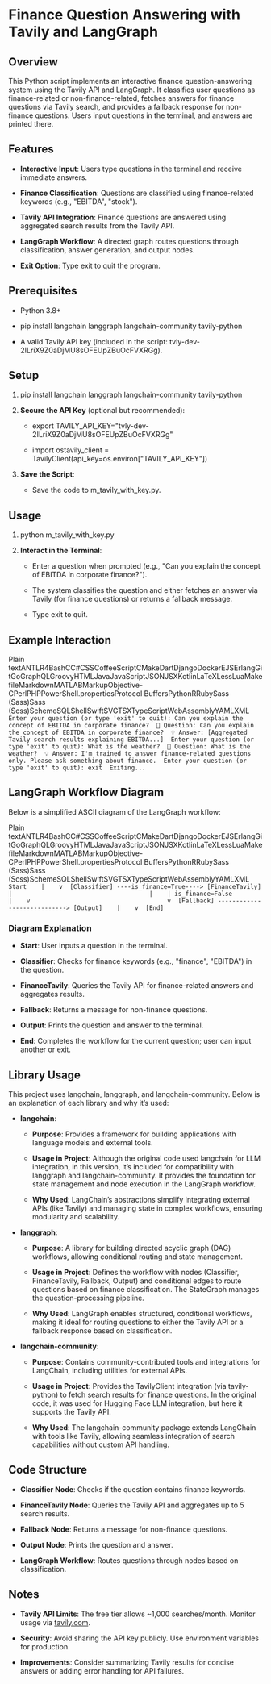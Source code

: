 Finance Question Answering with Tavily and LangGraph
====================================================

Overview
--------

This Python script implements an interactive finance question-answering system using the Tavily API and LangGraph. It classifies user questions as finance-related or non-finance-related, fetches answers for finance questions via Tavily search, and provides a fallback response for non-finance questions. Users input questions in the terminal, and answers are printed there.

Features
--------

*   **Interactive Input**: Users type questions in the terminal and receive immediate answers.
    
*   **Finance Classification**: Questions are classified using finance-related keywords (e.g., "EBITDA", "stock").
    
*   **Tavily API Integration**: Finance questions are answered using aggregated search results from the Tavily API.
    
*   **LangGraph Workflow**: A directed graph routes questions through classification, answer generation, and output nodes.
    
*   **Exit Option**: Type exit to quit the program.
    

Prerequisites
-------------

*   Python 3.8+
    
*   pip install langchain langgraph langchain-community tavily-python
    
*   A valid Tavily API key (included in the script: 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).
    

Setup
-----

1.  pip install langchain langgraph langchain-community tavily-python
    
2.  **Secure the API Key** (optional but recommended):
    
    *   export TAVILY\_API\_KEY="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"
        
    *   import ostavily\_client = TavilyClient(api\_key=os.environ\["TAVILY\_API\_KEY"\])
        
3.  **Save the Script**:
    
    *   Save the code to m\_tavily\_with\_key.py.
        

Usage
-----

1.  python m\_tavily\_with\_key.py
    
2.  **Interact in the Terminal**:
    
    *   Enter a question when prompted (e.g., "Can you explain the concept of EBITDA in corporate finance?").
        
    *   The system classifies the question and either fetches an answer via Tavily (for finance questions) or returns a fallback message.
        
    *   Type exit to quit.
        

Example Interaction
-------------------

Plain textANTLR4BashCC#CSSCoffeeScriptCMakeDartDjangoDockerEJSErlangGitGoGraphQLGroovyHTMLJavaJavaScriptJSONJSXKotlinLaTeXLessLuaMakefileMarkdownMATLABMarkupObjective-CPerlPHPPowerShell.propertiesProtocol BuffersPythonRRubySass (Sass)Sass (Scss)SchemeSQLShellSwiftSVGTSXTypeScriptWebAssemblyYAMLXML`   Enter your question (or type 'exit' to quit): Can you explain the concept of EBITDA in corporate finance?  📌 Question: Can you explain the concept of EBITDA in corporate finance?  💡 Answer: [Aggregated Tavily search results explaining EBITDA...]  Enter your question (or type 'exit' to quit): What is the weather?  📌 Question: What is the weather?  💡 Answer: I'm trained to answer finance-related questions only. Please ask something about finance.  Enter your question (or type 'exit' to quit): exit  Exiting...   `

LangGraph Workflow Diagram
--------------------------

Below is a simplified ASCII diagram of the LangGraph workflow:

Plain textANTLR4BashCC#CSSCoffeeScriptCMakeDartDjangoDockerEJSErlangGitGoGraphQLGroovyHTMLJavaJavaScriptJSONJSXKotlinLaTeXLessLuaMakefileMarkdownMATLABMarkupObjective-CPerlPHPPowerShell.propertiesProtocol BuffersPythonRRubySass (Sass)Sass (Scss)SchemeSQLShellSwiftSVGTSXTypeScriptWebAssemblyYAMLXML`   Start    |    v  [Classifier] ----is_finance=True----> [FinanceTavily]    |                                      |    | is_finance=False                     |    v                                      v  [Fallback] ----------------------------> [Output]    |    v  [End]   `

### Diagram Explanation

*   **Start**: User inputs a question in the terminal.
    
*   **Classifier**: Checks for finance keywords (e.g., "finance", "EBITDA") in the question.
    
*   **FinanceTavily**: Queries the Tavily API for finance-related answers and aggregates results.
    
*   **Fallback**: Returns a message for non-finance questions.
    
*   **Output**: Prints the question and answer to the terminal.
    
*   **End**: Completes the workflow for the current question; user can input another or exit.
    

Library Usage
-------------

This project uses langchain, langgraph, and langchain-community. Below is an explanation of each library and why it’s used:

*   **langchain**:
    
    *   **Purpose**: Provides a framework for building applications with language models and external tools.
        
    *   **Usage in Project**: Although the original code used langchain for LLM integration, in this version, it’s included for compatibility with langgraph and langchain-community. It provides the foundation for state management and node execution in the LangGraph workflow.
        
    *   **Why Used**: LangChain’s abstractions simplify integrating external APIs (like Tavily) and managing state in complex workflows, ensuring modularity and scalability.
        
*   **langgraph**:
    
    *   **Purpose**: A library for building directed acyclic graph (DAG) workflows, allowing conditional routing and state management.
        
    *   **Usage in Project**: Defines the workflow with nodes (Classifier, FinanceTavily, Fallback, Output) and conditional edges to route questions based on finance classification. The StateGraph manages the question-processing pipeline.
        
    *   **Why Used**: LangGraph enables structured, conditional workflows, making it ideal for routing questions to either the Tavily API or a fallback response based on classification.
        
*   **langchain-community**:
    
    *   **Purpose**: Contains community-contributed tools and integrations for LangChain, including utilities for external APIs.
        
    *   **Usage in Project**: Provides the TavilyClient integration (via tavily-python) to fetch search results for finance questions. In the original code, it was used for Hugging Face LLM integration, but here it supports the Tavily API.
        
    *   **Why Used**: The langchain-community package extends LangChain with tools like Tavily, allowing seamless integration of search capabilities without custom API handling.
        

Code Structure
--------------

*   **Classifier Node**: Checks if the question contains finance keywords.
    
*   **FinanceTavily Node**: Queries the Tavily API and aggregates up to 5 search results.
    
*   **Fallback Node**: Returns a message for non-finance questions.
    
*   **Output Node**: Prints the question and answer.
    
*   **LangGraph Workflow**: Routes questions through nodes based on classification.
    

Notes
-----

*   **Tavily API Limits**: The free tier allows ~1,000 searches/month. Monitor usage via [tavily.com](https://tavily.com/).
    
*   **Security**: Avoid sharing the API key publicly. Use environment variables for production.
    
*   **Improvements**: Consider summarizing Tavily results for concise answers or adding error handling for API failures.
    

